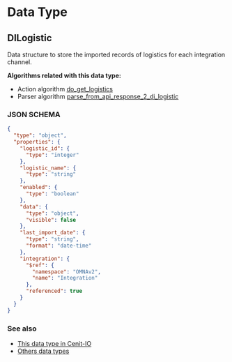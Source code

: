 # Data Type

## DILogistic

Data structure to store the imported records of logistics for each integration channel.

**Algorithms related with this data type:**

* Action algorithm [do_get_logistics](../action-algorithms/do_get_logistics.md)
* Parser algorithm [parse_from_api_response_2_di_logistic](../parser-algorithms/parse_from_api_response_2_di_logistic.md)

    
### JSON SCHEMA
```json
{
  "type": "object",
  "properties": {
    "logistic_id": {
      "type": "integer"
    },
    "logistic_name": {
      "type": "string"
    },
    "enabled": {
      "type": "boolean"
    },
    "data": {
      "type": "object",
      "visible": false
    },
    "last_import_date": {
      "type": "string",
      "format": "date-time"
    },
    "integration": {
      "$ref": {
        "namespace": "OMNAv2",
        "name": "Integration"
      },
      "referenced": true
    }
  }
}
```

### See also
* [This data type in Cenit-IO](https://cenit.io/json_data_type?f[name][40703][o]=is&f[name][40703][v]=DILogistic&f[namespace][40840][v]=OMNAv2)
* [Others data types](overview?id=DILogistic)